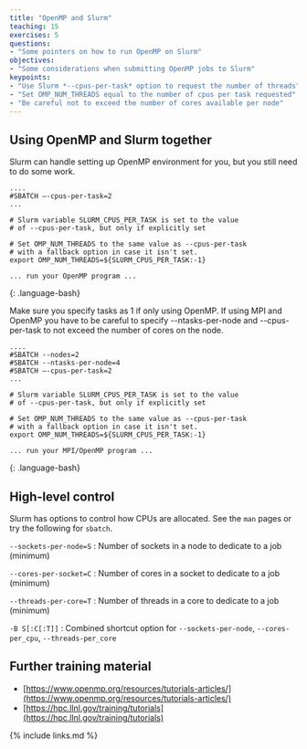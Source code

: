 ```yaml
---
title: "OpenMP and Slurm"
teaching: 15
exercises: 5
questions:
- "Some pointers on how to run OpenMP on Slurm"
objectives:
- "Some considerations when submitting OpenMP jobs to Slurm"
keypoints:
- "Use Slurm *--cpus-per-task* option to request the number of threads"
- "Set OMP_NUM_THREADS equal to the number of cpus per task requested"
- "Be careful not to exceed the number of cores available per node"
---
```


## Using OpenMP and Slurm together
Slurm can handle setting up OpenMP environment for you, but you still need to do some work.
~~~
....
#SBATCH –-cpus-per-task=2
...

# Slurm variable SLURM_CPUS_PER_TASK is set to the value
# of --cpus-per-task, but only if explicitly set

# Set OMP_NUM_THREADS to the same value as --cpus-per-task
# with a fallback option in case it isn't set.
export OMP_NUM_THREADS=${SLURM_CPUS_PER_TASK:-1}

... run your OpenMP program ...

~~~
{: .language-bash}

Make sure you specify tasks as 1 if only using OpenMP.
If using MPI and OpenMP you have to be careful to specify --ntasks-per-node and --cpus-per-task to not exceed the number of cores on the node.

~~~
....
#SBATCH --nodes=2
#SBATCH --ntasks-per-node=4
#SBATCH –-cpus-per-task=2
...

# Slurm variable SLURM_CPUS_PER_TASK is set to the value
# of --cpus-per-task, but only if explicitly set

# Set OMP_NUM_THREADS to the same value as --cpus-per-task
# with a fallback option in case it isn't set.
export OMP_NUM_THREADS=${SLURM_CPUS_PER_TASK:-1}

... run your MPI/OpenMP program ...

~~~
{: .language-bash}

## High-level control

Slurm has options to control how CPUs are allocated.  See the `man` pages or try the following for `sbatch`.

`--sockets-per-node=S` : Number of sockets in a node to dedicate to a job (minimum)

`--cores-per-socket=C` : Number of cores in a socket to dedicate to a job (minimum)

`--threads-per-core=T` : Number of threads in a core to dedicate to a job (minimum)

`-B S[:C[:T]]` : Combined shortcut option for `--sockets-per-node`, `--cores-per_cpu`, `--threads-per_core` 

## Further training material

- [https://www.openmp.org/resources/tutorials-articles/](https://www.openmp.org/resources/tutorials-articles/)
- [https://hpc.llnl.gov/training/tutorials](https://hpc.llnl.gov/training/tutorials)

{% include links.md %}
